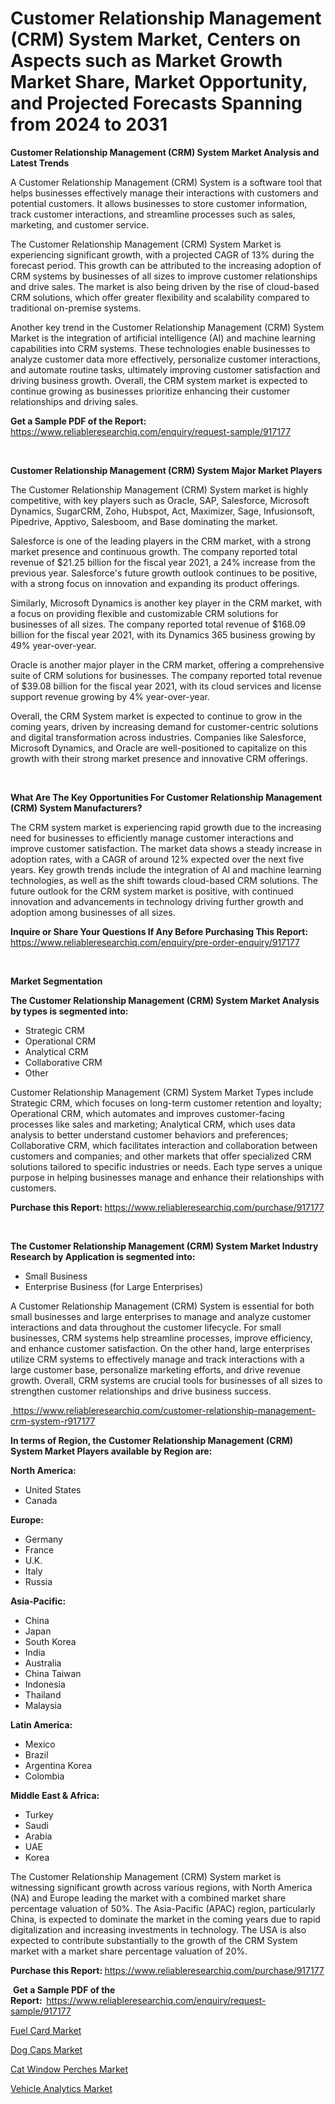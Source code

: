 <p><h1>Customer Relationship Management (CRM) System Market, Centers on Aspects such as Market Growth Market Share, Market Opportunity, and Projected Forecasts Spanning from 2024 to 2031</h1></p><p><strong>Customer Relationship Management (CRM) System Market Analysis and Latest Trends</strong></p>
<p><p>A Customer Relationship Management (CRM) System is a software tool that helps businesses effectively manage their interactions with customers and potential customers. It allows businesses to store customer information, track customer interactions, and streamline processes such as sales, marketing, and customer service.</p><p>The Customer Relationship Management (CRM) System Market is experiencing significant growth, with a projected CAGR of 13% during the forecast period. This growth can be attributed to the increasing adoption of CRM systems by businesses of all sizes to improve customer relationships and drive sales. The market is also being driven by the rise of cloud-based CRM solutions, which offer greater flexibility and scalability compared to traditional on-premise systems.</p><p>Another key trend in the Customer Relationship Management (CRM) System Market is the integration of artificial intelligence (AI) and machine learning capabilities into CRM systems. These technologies enable businesses to analyze customer data more effectively, personalize customer interactions, and automate routine tasks, ultimately improving customer satisfaction and driving business growth. Overall, the CRM system market is expected to continue growing as businesses prioritize enhancing their customer relationships and driving sales.</p></p>
<p><strong>Get a Sample PDF of the Report:&nbsp;</strong> <a href="https://www.reliableresearchiq.com/enquiry/request-sample/917177">https://www.reliableresearchiq.com/enquiry/request-sample/917177</a></p>
<p>&nbsp;</p>
<p><strong>Customer Relationship Management (CRM) System Major Market Players</strong></p>
<p><p>The Customer Relationship Management (CRM) System market is highly competitive, with key players such as Oracle, SAP, Salesforce, Microsoft Dynamics, SugarCRM, Zoho, Hubspot, Act, Maximizer, Sage, Infusionsoft, Pipedrive, Apptivo, Salesboom, and Base dominating the market. </p><p>Salesforce is one of the leading players in the CRM market, with a strong market presence and continuous growth. The company reported total revenue of $21.25 billion for the fiscal year 2021, a 24% increase from the previous year. Salesforce's future growth outlook continues to be positive, with a strong focus on innovation and expanding its product offerings.</p><p>Similarly, Microsoft Dynamics is another key player in the CRM market, with a focus on providing flexible and customizable CRM solutions for businesses of all sizes. The company reported total revenue of $168.09 billion for the fiscal year 2021, with its Dynamics 365 business growing by 49% year-over-year.</p><p>Oracle is another major player in the CRM market, offering a comprehensive suite of CRM solutions for businesses. The company reported total revenue of $39.08 billion for the fiscal year 2021, with its cloud services and license support revenue growing by 4% year-over-year.</p><p>Overall, the CRM System market is expected to continue to grow in the coming years, driven by increasing demand for customer-centric solutions and digital transformation across industries. Companies like Salesforce, Microsoft Dynamics, and Oracle are well-positioned to capitalize on this growth with their strong market presence and innovative CRM offerings.</p></p>
<p>&nbsp;</p>
<p><strong>What Are The Key Opportunities For Customer Relationship Management (CRM) System Manufacturers?</strong></p>
<p><p>The CRM system market is experiencing rapid growth due to the increasing need for businesses to efficiently manage customer interactions and improve customer satisfaction. The market data shows a steady increase in adoption rates, with a CAGR of around 12% expected over the next five years. Key growth trends include the integration of AI and machine learning technologies, as well as the shift towards cloud-based CRM solutions. The future outlook for the CRM system market is positive, with continued innovation and advancements in technology driving further growth and adoption among businesses of all sizes.</p></p>
<p><strong>Inquire or Share Your Questions If Any Before Purchasing This Report:</strong> <a href="https://www.reliableresearchiq.com/enquiry/pre-order-enquiry/917177">https://www.reliableresearchiq.com/enquiry/pre-order-enquiry/917177</a></p>
<p>&nbsp;</p>
<p><strong>Market Segmentation</strong></p>
<p><strong>The Customer Relationship Management (CRM) System Market Analysis by types is segmented into:</strong></p>
<p><ul><li>Strategic CRM</li><li>Operational CRM</li><li>Analytical CRM</li><li>Collaborative CRM</li><li>Other</li></ul></p>
<p><p>Customer Relationship Management (CRM) System Market Types include Strategic CRM, which focuses on long-term customer retention and loyalty; Operational CRM, which automates and improves customer-facing processes like sales and marketing; Analytical CRM, which uses data analysis to better understand customer behaviors and preferences; Collaborative CRM, which facilitates interaction and collaboration between customers and companies; and other markets that offer specialized CRM solutions tailored to specific industries or needs. Each type serves a unique purpose in helping businesses manage and enhance their relationships with customers.</p></p>
<p><strong>Purchase this Report:&nbsp;</strong><a href="https://www.reliableresearchiq.com/purchase/917177">https://www.reliableresearchiq.com/purchase/917177</a></p>
<p>&nbsp;</p>
<p><strong>The Customer Relationship Management (CRM) System Market Industry Research by Application is segmented into:</strong></p>
<p><ul><li>Small Business</li><li>Enterprise Business (for Large Enterprises)</li></ul></p>
<p><p>A Customer Relationship Management (CRM) System is essential for both small businesses and large enterprises to manage and analyze customer interactions and data throughout the customer lifecycle. For small businesses, CRM systems help streamline processes, improve efficiency, and enhance customer satisfaction. On the other hand, large enterprises utilize CRM systems to effectively manage and track interactions with a large customer base, personalize marketing efforts, and drive revenue growth. Overall, CRM systems are crucial tools for businesses of all sizes to strengthen customer relationships and drive business success.</p></p>
<p><a href="https://www.reliableresearchiq.com/customer-relationship-management-crm-system-r917177">&nbsp;https://www.reliableresearchiq.com/customer-relationship-management-crm-system-r917177</a></p>
<p><strong>In terms of Region, the Customer Relationship Management (CRM) System Market Players available by Region are:</strong></p>
<p>
    <p> <strong> North America: </strong>
        <ul>
            <li>United States</li>
            <li>Canada</li>
        </ul>
        </p> 
    <p> <strong> Europe: </strong>
        <ul>
            <li>Germany</li>
            <li>France</li>
            <li>U.K.</li>
            <li>Italy</li>
            <li>Russia</li>
        </ul>
        </p> 
    <p> <strong> Asia-Pacific: </strong>
        <ul>
            <li>China</li>
            <li>Japan</li>
            <li>South Korea</li>
            <li>India</li>
            <li>Australia</li>
            <li>China Taiwan</li>
            <li>Indonesia</li>
            <li>Thailand</li>
            <li>Malaysia</li>
        </ul>
        </p> 
    <p> <strong> Latin America: </strong>
        <ul>
            <li>Mexico</li>
            <li>Brazil</li>
            <li>Argentina Korea</li>
            <li>Colombia</li>
        </ul>
        </p> 
    <p> <strong> Middle East & Africa: </strong>
        <ul>
            <li>Turkey</li>
            <li>Saudi</li>
            <li>Arabia</li>
            <li>UAE</li>
            <li>Korea</li>
        </ul>
    </p>
    </p>
<p><p>The Customer Relationship Management (CRM) System market is witnessing significant growth across various regions, with North America (NA) and Europe leading the market with a combined market share percentage valuation of 50%. The Asia-Pacific (APAC) region, particularly China, is expected to dominate the market in the coming years due to rapid digitalization and increasing investments in technology. The USA is also expected to contribute substantially to the growth of the CRM System market with a market share percentage valuation of 20%.</p></p>
<p><strong>Purchase this Report: </strong><a href="https://www.reliableresearchiq.com/purchase/917177">https://www.reliableresearchiq.com/purchase/917177</a></p>
<p>&nbsp;<strong>Get a Sample PDF of the Report:&nbsp;&nbsp;</strong><a href="https://www.reliableresearchiq.com/enquiry/request-sample/917177">https://www.reliableresearchiq.com/enquiry/request-sample/917177</a></p>
<p><strong></strong></p>
<p><p><a href="https://github.com/sifatuddin25/Market-Research-Report-List-1/blob/main/fuel-card-market.md">Fuel Card Market</a></p><p><a href="https://medium.com/@diegomoen/global-dog-caps-industry-research-report-competitive-landscape-market-size-regional-status-and-7c63b37a1f53">Dog Caps Market</a></p><p><a href="https://medium.com/@amandaexton567/cat-window-perches-market-size-share-analysis-growth-trends-forecast-2024-2031-4753ab2df08d">Cat Window Perches Market</a></p><p><a href="https://github.com/wrwgzwbr35/Market-Research-Report-List-1/blob/main/vehicle-analytics-market.md">Vehicle Analytics Market</a></p></p>